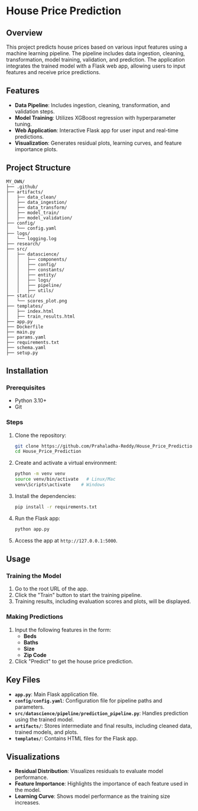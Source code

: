 # House Price Prediction

## Overview
This project predicts house prices based on various input features using a machine learning pipeline. The pipeline includes data ingestion, cleaning, transformation, model training, validation, and prediction. The application integrates the trained model with a Flask web app, allowing users to input features and receive price predictions.

## Features
- **Data Pipeline**: Includes ingestion, cleaning, transformation, and validation steps.
- **Model Training**: Utilizes XGBoost regression with hyperparameter tuning.
- **Web Application**: Interactive Flask app for user input and real-time predictions.
- **Visualization**: Generates residual plots, learning curves, and feature importance plots.

## Project Structure
```plaintext
MY_OWN/
├── .github/
├── artifacts/
│   ├── data_clean/
│   ├── data_ingestion/
│   ├── data_transform/
│   ├── model_train/
│   ├── model_validation/
├── config/
│   └── config.yaml
├── logs/
│   └── logging.log
├── research/
├── src/
│   ├── datascience/
│   │   ├── components/
│   │   ├── config/
│   │   ├── constants/
│   │   ├── entity/
│   │   ├── logs/
│   │   ├── pipeline/
│   │   ├── utils/
├── static/
│   └── scores_plot.png
├── templates/
│   ├── index.html
│   ├── train_results.html
├── app.py
├── Dockerfile
├── main.py
├── params.yaml
├── requirements.txt
├── schema.yaml
├── setup.py
```

## Installation

### Prerequisites
- Python 3.10+
- Git

### Steps
1. Clone the repository:
   ```bash
   git clone https://github.com/Prahaladha-Reddy/House_Price_Prediction.git
   cd House_Price_Prediction
   ```

2. Create and activate a virtual environment:
   ```bash
   python -m venv venv
   source venv/bin/activate   # Linux/Mac
   venv\Scripts\activate    # Windows
   ```

3. Install the dependencies:
   ```bash
   pip install -r requirements.txt
   ```

4. Run the Flask app:
   ```bash
   python app.py
   ```

5. Access the app at `http://127.0.0.1:5000`.

## Usage

### Training the Model
1. Go to the root URL of the app.
2. Click the "Train" button to start the training pipeline.
3. Training results, including evaluation scores and plots, will be displayed.

### Making Predictions
1. Input the following features in the form:
   - **Beds**
   - **Baths**
   - **Size**
   - **Zip Code**
2. Click "Predict" to get the house price prediction.

## Key Files

- **`app.py`**: Main Flask application file.
- **`config/config.yaml`**: Configuration file for pipeline paths and parameters.
- **`src/datascience/pipeline/prediction_pipeline.py`**: Handles prediction using the trained model.
- **`artifacts/`**: Stores intermediate and final results, including cleaned data, trained models, and plots.
- **`templates/`**: Contains HTML files for the Flask app.

## Visualizations
- **Residual Distribution**: Visualizes residuals to evaluate model performance.
- **Feature Importance**: Highlights the importance of each feature used in the model.
- **Learning Curve**: Shows model performance as the training size increases.
